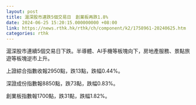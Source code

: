 ```yaml
---
layout: post
title: 滬深股市連跌5個交易日　創業板再跌1.8%
date: 2024-06-25 15:20:15.000000000 +08:00
link: https://news.rthk.hk/rthk/ch/component/k2/1758961-20240625.htm
categories: rthk
---
```


滬深股市連續5個交易日下跌。半導體、AI手機等板塊向下，房地產服務、景點旅遊等板塊逆市上升。

上證綜合指數收報2950點，跌13點，跌幅0.44%。

深證成份指數報8850點，跌73點，跌幅0.83%。

創業板指數報1700點，跌31點，跌幅1.82%。
